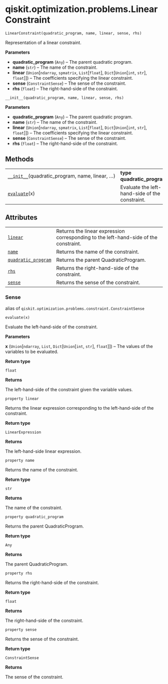 <span id="qiskit-optimization-problems-linearconstraint" />

# qiskit.optimization.problems.LinearConstraint

<span id="undefined" />

`LinearConstraint(quadratic_program, name, linear, sense, rhs)`

Representation of a linear constraint.

**Parameters**

*   **quadratic\_program** (`Any`) – The parent quadratic program.
*   **name** (`str`) – The name of the constraint.
*   **linear** (`Union`\[`ndarray`, `spmatrix`, `List`\[`float`], `Dict`\[`Union`\[`int`, `str`], `float`]]) – The coefficients specifying the linear constraint.
*   **sense** (`ConstraintSense`) – The sense of the constraint.
*   **rhs** (`float`) – The right-hand-side of the constraint.

<span id="undefined" />

`__init__(quadratic_program, name, linear, sense, rhs)`

**Parameters**

*   **quadratic\_program** (`Any`) – The parent quadratic program.
*   **name** (`str`) – The name of the constraint.
*   **linear** (`Union`\[`ndarray`, `spmatrix`, `List`\[`float`], `Dict`\[`Union`\[`int`, `str`], `float`]]) – The coefficients specifying the linear constraint.
*   **sense** (`ConstraintSense`) – The sense of the constraint.
*   **rhs** (`float`) – The right-hand-side of the constraint.

## Methods

|                                                                                                                                                                     |                                                |
| ------------------------------------------------------------------------------------------------------------------------------------------------------------------- | ---------------------------------------------- |
| [`__init__`](#qiskit.optimization.problems.LinearConstraint.__init__ "qiskit.optimization.problems.LinearConstraint.__init__")(quadratic\_program, name, linear, …) | **type quadratic\_program**`Any`               |
| [`evaluate`](#qiskit.optimization.problems.LinearConstraint.evaluate "qiskit.optimization.problems.LinearConstraint.evaluate")(x)                                   | Evaluate the left-hand-side of the constraint. |

## Attributes

|                                                                                                                                                           |                                                                                      |
| --------------------------------------------------------------------------------------------------------------------------------------------------------- | ------------------------------------------------------------------------------------ |
| [`linear`](#qiskit.optimization.problems.LinearConstraint.linear "qiskit.optimization.problems.LinearConstraint.linear")                                  | Returns the linear expression corresponding to the left-hand-side of the constraint. |
| [`name`](#qiskit.optimization.problems.LinearConstraint.name "qiskit.optimization.problems.LinearConstraint.name")                                        | Returns the name of the constraint.                                                  |
| [`quadratic_program`](#qiskit.optimization.problems.LinearConstraint.quadratic_program "qiskit.optimization.problems.LinearConstraint.quadratic_program") | Returns the parent QuadraticProgram.                                                 |
| [`rhs`](#qiskit.optimization.problems.LinearConstraint.rhs "qiskit.optimization.problems.LinearConstraint.rhs")                                           | Returns the right-hand-side of the constraint.                                       |
| [`sense`](#qiskit.optimization.problems.LinearConstraint.sense "qiskit.optimization.problems.LinearConstraint.sense")                                     | Returns the sense of the constraint.                                                 |

<span id="undefined" />

### Sense

alias of `qiskit.optimization.problems.constraint.ConstraintSense`

<span id="undefined" />

`evaluate(x)`

Evaluate the left-hand-side of the constraint.

**Parameters**

**x** (`Union`\[`ndarray`, `List`, `Dict`\[`Union`\[`int`, `str`], `float`]]) – The values of the variables to be evaluated.

**Return type**

`float`

**Returns**

The left-hand-side of the constraint given the variable values.

<span id="undefined" />

`property linear`

Returns the linear expression corresponding to the left-hand-side of the constraint.

**Return type**

`LinearExpression`

**Returns**

The left-hand-side linear expression.

<span id="undefined" />

`property name`

Returns the name of the constraint.

**Return type**

`str`

**Returns**

The name of the constraint.

<span id="undefined" />

`property quadratic_program`

Returns the parent QuadraticProgram.

**Return type**

`Any`

**Returns**

The parent QuadraticProgram.

<span id="undefined" />

`property rhs`

Returns the right-hand-side of the constraint.

**Return type**

`float`

**Returns**

The right-hand-side of the constraint.

<span id="undefined" />

`property sense`

Returns the sense of the constraint.

**Return type**

`ConstraintSense`

**Returns**

The sense of the constraint.
